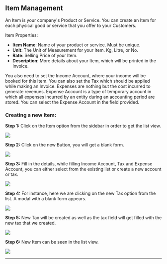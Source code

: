 <!-- base_template: frappe_io/www/accounting/accounting_base.html -->
<!-- add-next-prev-links -->
## Item Management

An Item is your company's Product or Service. You can create an Item for each physical good or service that you offer to your Customers.

Item Properties:

- **Item Name**: Name of your product or service. Must be unique.
- **Unit**: The Unit of Measurement for your Item. Kg, Litre, or No.
- **Rate**: Selling Price of your Item.
- **Description**: More details about your Item, which will be printed in the Invoice.

You also need to set the Income Account, where your income will be booked for this Item. You can also set the Tax which should be applied while making an Invoice. Expenses are nothing but the cost incurred to generate revenues. Expense Account is a type of temporary account in which all expenses incurred by an entity during an accounting period are stored. You can select the Expense Account in the field provided.

### Creating a new Item:

**Step 1:** Click on the Item option from the sidebar in order to get the list view.

<img  src="/accounting/assets/img/itemlist.png"
      class="screenshot"
/>

**Step 2:** Click on the new Button, you will get a blank form.

<img  src="/accounting/assets/img/itemform.png"
      class="screenshot"
/>

**Step 3:** Fill in the details, while filling Income Account, Tax and Expense Account, you can either select from the existing list or create a new account or tax.

<img  src="/accounting/assets/img/newitem.png"
      class="screenshot"
/>

**Step 4:** For instance, here we are clicking on the new Tax option from the list. A modal with a blank form appears.

<img  src="/accounting/assets/img/taxmodal.png"
      class="screenshot"
/>

**Step 5:** New Tax will be created as well as the tax field will get filled with the new tax that we created.

<img  src="/accounting/assets/img/finalitem.png"
      class="screenshot"
/>

**Step 6:** New Item can be seen in the list view.

<img  src="/accounting/assets/img/finalitem.png"
      class="screenshot"
/>

---
